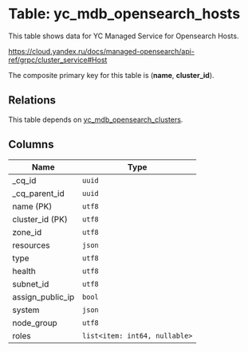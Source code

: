 # Table: yc_mdb_opensearch_hosts

This table shows data for YC Managed Service for Opensearch Hosts.

https://cloud.yandex.ru/docs/managed-opensearch/api-ref/grpc/cluster_service#Host

The composite primary key for this table is (**name**, **cluster_id**).

## Relations

This table depends on [yc_mdb_opensearch_clusters](yc_mdb_opensearch_clusters.md).

## Columns

| Name          | Type          |
| ------------- | ------------- |
|_cq_id|`uuid`|
|_cq_parent_id|`uuid`|
|name (PK)|`utf8`|
|cluster_id (PK)|`utf8`|
|zone_id|`utf8`|
|resources|`json`|
|type|`utf8`|
|health|`utf8`|
|subnet_id|`utf8`|
|assign_public_ip|`bool`|
|system|`json`|
|node_group|`utf8`|
|roles|`list<item: int64, nullable>`|